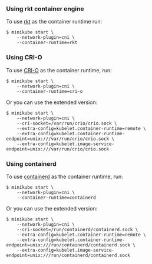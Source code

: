 ### Using rkt container engine

To use [rkt](https://github.com/coreos/rkt) as the container runtime run:

```shell
$ minikube start \
    --network-plugin=cni \
    --container-runtime=rkt
```


### Using CRI-O

To use [CRI-O](https://github.com/kubernetes-incubator/cri-o) as the container runtime, run:

```shell
$ minikube start \
    --network-plugin=cni \
    --container-runtime=cri-o
```

Or you can use the extended version:

```shell
$ minikube start \
    --network-plugin=cni \
    --cri-socket=/var/run/crio/crio.sock \
    --extra-config=kubelet.container-runtime=remote \
    --extra-config=kubelet.container-runtime-endpoint=unix:///var/run/crio/crio.sock \
    --extra-config=kubelet.image-service-endpoint=unix:///var/run/crio/crio.sock
```

### Using containerd

To use [containerd](https://github.com/containerd/containerd) as the container runtime, run:

```shell
$ minikube start \
    --network-plugin=cni \
    --container-runtime=containerd
```

Or you can use the extended version:

```shell
$ minikube start \
    --network-plugin=cni \
    --cri-socket=/run/containerd/containerd.sock \
    --extra-config=kubelet.container-runtime=remote \
    --extra-config=kubelet.container-runtime-endpoint=unix:///run/containerd/containerd.sock \
    --extra-config=kubelet.image-service-endpoint=unix:///run/containerd/containerd.sock
```
